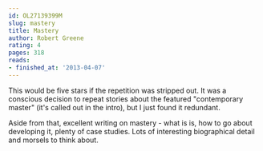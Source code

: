 ```yaml
---
id: OL27139399M
slug: mastery
title: Mastery
author: Robert Greene
rating: 4
pages: 318
reads:
- finished_at: '2013-04-07'
---
```

This would be five stars if the repetition was stripped out. It was a conscious decision to repeat stories about the featured "contemporary master" (it's called out in the intro), but I just found it redundant.

Aside from that, excellent writing on mastery - what is is, how to go about developing it, plenty of case studies. Lots of interesting biographical detail and morsels to think about.
